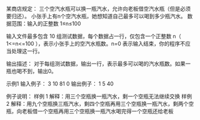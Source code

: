 某商店规定：
三个空汽水瓶可以换一瓶汽水，允许向老板借空汽水瓶（但是必须要归还）。
小张手上有n个空汽水瓶，她想知道自己最多可以喝到多少瓶汽水。
数据范围：输入的正整数 1≤n≤100


输入文件最多包含 10 组测试数据，每个数据占一行，仅包含一个正整数 n（ 1<=n<=100 ），表示小张手上的空汽水瓶数。n=0 表示输入结束，你的程序不应当处理这一行。

输出描述：
对于每组测试数据，输出一行，表示最多可以喝的汽水瓶数。如果一瓶也喝不到，输出0。

示例1
输入例子：
3
10
81
0
输出例子：
1
5
40

例子说明：
样例 1 解释：用三个空瓶换一瓶汽水，剩一个空瓶无法继续交换
样例 2 解释：用九个空瓶换三瓶汽水，剩四个空瓶再用三个空瓶换一瓶汽水，剩两个空瓶，向老板借一个空瓶再用三个空瓶换一瓶汽水喝完得一个空瓶还给老板